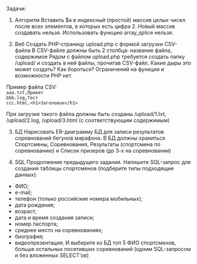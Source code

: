 Задачи:

1. Алгоритм
Вставить $a в индексный (простой) массив целых чисел после всех элементов, в которых есть цифра 2. Новый массив создавать нельзя. Использовать функцию array_splice нельзя.

2. Веб
Создать PHP-страницу upload.php с формой загрузки CSV-файла
В CSV-файле должны быть 2 столбца: название файла, содержимое
Рядом с файлом upload.php требуется создать папку /upload/ и создать в ней файлы, прочитав CSV-файл.
Какие дыры это может создать? Как бороться?
Ограничений на функции и возможности PHP нет.

Пример файла CSV:<br>
`aaa.txt,Привет`<br>
`bbb.log,Тест`<br>
`ccc.html,<h1>Заголовок</h1>`<br>

При загрузке такого файла должны быть созданы /upload/1.txt, /upload/2.log, /upload/3.html (с соответствующим содержимым)

3. БД
Нарисовать ER-диаграмму БД для записи результатов соревнований бегунов марафона. В БД должны храниться Спортсмены, Соревнования, Результаты (спортсмена по соревнованию) и Список призеров (до 3-х на соревновании)

4. SQL
Продолжение предыдущего задания. Напишите SQL-запрос для создания таблицы спортсменов (подберите типы подходящие данных):
- ФИО;
- e-mail;
- телефон (только российские номера мобильных);
- дата рождения;
- возраст;
- дата и время создания записи;
- номер паспорта;
- среднее место на соревнованиях;
- биография;
- видеопрезентация;
И выберите из БД топ 5 ФИО спортсменов, больше остальных посетивших соревнований (одним SQL-запросом и без вложенных SELECT’ов)